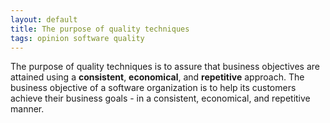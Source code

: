 ```yaml
---
layout: default
title: The purpose of quality techniques
tags: opinion software quality
---
```


The purpose of quality techniques is to assure that business objectives are
attained using a **consistent**, **economical**, and **repetitive** approach.
The business objective of a software organization is to help its customers
achieve their business goals - in a consistent, economical, and repetitive
manner.
